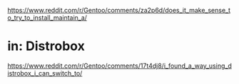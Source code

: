 https://www.reddit.com/r/Gentoo/comments/za2p6d/does_it_make_sense_to_try_to_install_maintain_a/

# in: Distrobox
https://www.reddit.com/r/Gentoo/comments/17t4dj8/i_found_a_way_using_distrobox_i_can_switch_to/
